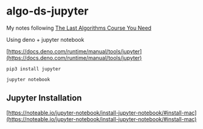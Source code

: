 # algo-ds-jupyter

My notes following [The Last Algorithms Course You Need](https://frontendmasters.com/courses/algorithms/)

Using deno + jupyter notebook

[https://docs.deno.com/runtime/manual/tools/jupyter](https://docs.deno.com/runtime/manual/tools/jupyter)

```
pip3 install jupyter
```

```
jupyter notebook
```


## Jupyter Installation

[https://noteable.io/jupyter-notebook/install-jupyter-notebook/#install-mac](https://noteable.io/jupyter-notebook/install-jupyter-notebook/#install-mac)


